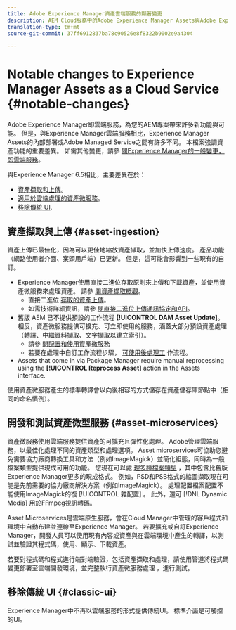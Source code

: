 ```yaml
---
title: Adobe Experience Manager資產雲端服務的顯著變更
description: AEM Cloud服務中的Adobe Experience Manager Assets與Adobe Experience Manager 6.5相比有顯著變更。
translation-type: tm+mt
source-git-commit: 37ff6912837ba78c90526e8f8322b9002e9a4304

---
```



# Notable changes to Experience Manager Assets as a Cloud Service {#notable-changes}

Adobe Experience Manager即雲端服務，為您的AEM專案帶來許多新功能與可能。 但是，與Experience Manager雲端服務相比，Experience Manager Assets的內部部署或Adobe Managed Service之間有許多不同。 本檔案強調資產功能的重要差異。 如需其他變更，請參 [閱Experience Manager的一般變更，即雲端服務](/help/release-notes/aem-cloud-changes.md)。

與Experience Manager 6.5相比，主要差異在於：

* [資產擷取和上傳](#asset-ingestion)。
* [適用於雲端處理的資產微服務](#asset-microservices)。
* [移除傳統 UI](#classic-ui).

## 資產擷取與上傳 {#asset-ingestion}

資產上傳已最佳化，因為可以更佳地縮放資產擷取，並加快上傳速度。 產品功能（網路使用者介面、案頭用戶端）已更新。 但是，這可能會影響到一些現有的自訂。

* Experience Manager使用直接二進位存取原則來上傳和下載資產，並使用資產微服務來處理資產。 請參 [閱資產擷取概觀](/help/assets/asset-microservices-overview.md)。
   * 直接二進位 [存取的資產上傳](/help/assets/asset-microservices-overview.md#asset-upload-with-direct-binary-access)。
   * 如需技術詳細資訊，請參 [閱直接二進位上傳通訊協定和API](/help/assets/developer-reference-material-apis.md#overview-binary-upload)。
* 舊版 AEM 已不提供預設的工作流程 **[!UICONTROL DAM Asset Update]**。相反，資產微服務提供可擴充、可立即使用的服務，涵蓋大部分預設資產處理（轉譯、中繼資料擷取、文字擷取以建立索引）。
   * 請參 [閱配置和使用資產微服務](/help/assets/asset-microservices-configure-and-use.md)
   * 若要在處理中自訂工作流程步驟， [可使用後處理工](/help/assets/asset-microservices-configure-and-use.md#post-processing-workflows) 作流程。
* Assets that come in via Package Manager require manual reprocessing using the **[!UICONTROL Reprocess Asset]** action in the Assets interface.

使用資產微服務產生的標準轉譯會以向後相容的方式儲存在資產儲存庫節點中（相同的命名慣例）。

## 開發和測試資產微型服務 {#asset-microservices}

資產微服務使用雲端服務提供資產的可擴充且彈性化處理。 Adobe管理雲端服務，以最佳化處理不同的資產類型和處理選項。 Asset microservices可協助您避免需要協力廠商轉換工具和方法（例如ImageMagick）並簡化組態，同時為一般檔案類型提供現成可用的功能。 您現在可以處 [理多種檔案類型](/help/assets/file-format-support.md) ，其中包含比舊版Experience Manager更多的現成格式。 例如，PSD和PSB格式的縮圖擷取現在可能是先前需要的協力廠商解決方案（例如ImageMagick）。 處理配置檔案配置不能使用ImageMagick的復 [!UICONTROL 雜配置] 。 此外，還可 [!DNL Dynamic Media] 用於FFmpeg視訊轉碼。

Asset Microservices是雲端原生服務，會在Cloud Manager中管理的客戶程式和環境中自動布建並連線至Experience Manager。 若要擴充或自訂Experience Manager，開發人員可以使用現有內容或資產與在雲端環境中產生的轉譯，以測試並驗證其程式碼，使用、顯示、下載資產。

若要對程式碼和程式進行端對端驗證，包括資產擷取和處理，請使用管道將程式碼變更部署至雲端開發環境，並完整執行資產微服務處理 [](/help/implementing/cloud-manager/configure-pipeline.md) ，進行測試。

## 移除傳統 UI {#classic-ui}

Experience Manager中不再以雲端服務的形式提供傳統UI。 標準介面是可觸控的UI。
